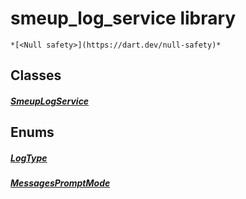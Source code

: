 


# smeup_log_service library






    *[<Null safety>](https://dart.dev/null-safety)*





## Classes

##### [SmeupLogService](../smeup_services_smeup_log_service/SmeupLogService-class.md)



 








## Enums

##### [LogType](../smeup_services_smeup_log_service/LogType.md)



 


##### [MessagesPromptMode](../smeup_services_smeup_log_service/MessagesPromptMode.md)



 









